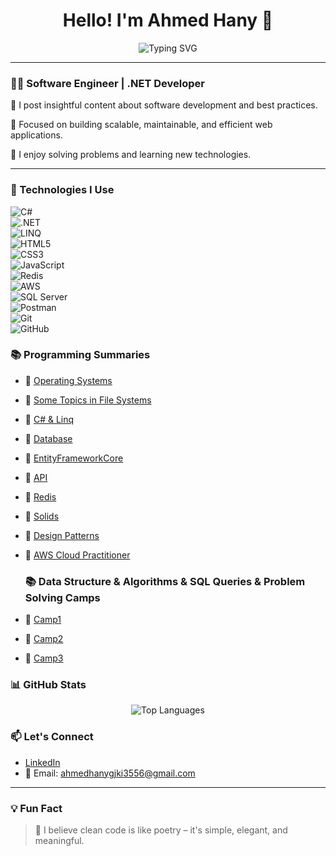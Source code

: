 <h1 align="center">Hello! I'm Ahmed Hany 👋</h1>

<p align="center">
  <img src="https://readme-typing-svg.herokuapp.com?font=Fira+Code&pause=1000&center=true&vCenter=true&width=435&lines=.NET+Developer;Full+Stack+Engineer;Clean+Code+Advocate;I+Love+Learning+%26+Building!" alt="Typing SVG" />
</p>

---

### 👨‍💻 Software Engineer | .NET Developer

🌟 I post insightful content about software development and best practices.

🎯 Focused on building scalable, maintainable, and efficient web applications.

🧠 I enjoy solving problems and learning new technologies.

---

### 🔧 Technologies I Use

![C#](https://img.shields.io/badge/C%23-239120?style=flat&logo=c-sharp&logoColor=white)  
![.NET](https://img.shields.io/badge/.NET-512BD4?style=flat&logo=dotnet&logoColor=white)  
![LINQ](https://img.shields.io/badge/LINQ-512BD4?style=flat&logo=dotnet&logoColor=white)  
![HTML5](https://img.shields.io/badge/HTML5-E34F26?style=flat&logo=html5&logoColor=white)  
![CSS3](https://img.shields.io/badge/CSS3-1572B6?style=flat&logo=css3&logoColor=white)  
![JavaScript](https://img.shields.io/badge/JavaScript-F7DF1E?style=flat&logo=javascript&logoColor=black)  
![Redis](https://img.shields.io/badge/Redis-DC382D?style=flat&logo=redis&logoColor=white)  
![AWS](https://img.shields.io/badge/AWS-232F3E?style=flat&logo=amazon-aws&logoColor=white)  
![SQL Server](https://img.shields.io/badge/SQL%20Server-CC2927?style=flat&logo=microsoft-sql-server&logoColor=white)  
![Postman](https://img.shields.io/badge/Postman-FF6C37?style=flat&logo=postman&logoColor=white)  
![Git](https://img.shields.io/badge/Git-F05032?style=flat&logo=git&logoColor=white)  
![GitHub](https://img.shields.io/badge/GitHub-181717?style=flat&logo=github&logoColor=white)

### 📚 Programming Summaries


- 🔹 [ Operating Systems](https://github.com/AhmedHany140/MyDotNet-summaries/raw/master/OS__Full.pdf)
- 🔹 [Some Topics in File Systems ](https://github.com/AhmedHany140/MyDotNet-summaries/raw/master/_Intelligent_Storage_System&FC&RAID.pdf)
- 🔹 [C# & Linq ](https://github.com/AhmedHany140/MyDotNet-summaries/raw/master/DotNet_Development.pdf)
- 🔹 [ Database ](https://github.com/AhmedHany140/MyDotNet-summaries/raw/master/DB.pdf)
- 🔹 [ EntityFrameworkCore  ](https://github.com/AhmedHany140/MyDotNet-summaries/raw/master/Entity_Framework_Core.pdf)
- 🔹 [ API  ](https://github.com/AhmedHany140/MyDotNet-summaries/raw/master/_ASP.net_web_api.pdf)
- 🔹 [ Redis](https://github.com/AhmedHany140/MyDotNet-summaries/raw/master/_Redis.pdf)
- 🔹 [ Solids](https://github.com/AhmedHany140/MyDotNet-summaries/raw/master/Solids.pdf)
- 🔹 [Design Patterns](https://github.com/AhmedHany140/MyDotNet-summaries/raw/master/_Design_Patterns_.pdf)
- 🔹 [AWS Cloud Practitioner](https://github.com/AhmedHany140/MyDotNet-summaries/raw/master/AWS_Cloud_Practitioner.pdf)

  ### 📚 Data Structure & Algorithms & SQL Queries  & Problem Solving Camps
- 🔹 [ Camp1](https://github.com/AhmedHany140/MyDotNet-summaries/raw/master/_Camp1.pdf)
- 🔹 [ Camp2](https://github.com/AhmedHany140/MyDotNet-summaries/raw/master/_Camp2.pdf)
- 🔹 [ Camp3](https://github.com/AhmedHany140/MyDotNet-summaries/raw/master/_Camp3.pdf)

  

### 📊 GitHub Stats

<p align="center">
  <img src="https://github-readme-stats.vercel.app/api/top-langs/?username=AhmedHany140&layout=compact&theme=dark" alt="Top Languages" />
</p>



### 📫 Let's Connect

- [LinkedIn](https://www.linkedin.com/in/ahmed-hany-899a9a321)
- 📧 Email: ahmedhanygjki3556@gmail.com

---

### 💡 Fun Fact

> 🧩 I believe clean code is like poetry – it's simple, elegant, and meaningful.
